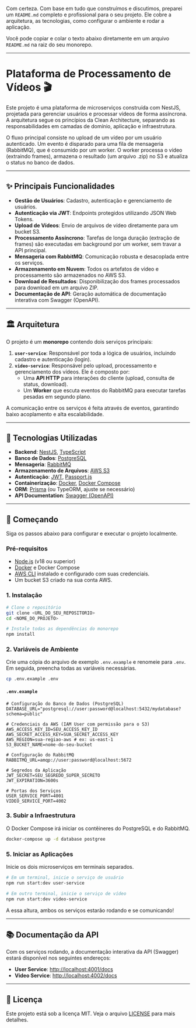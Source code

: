 Com certeza. Com base em tudo que construímos e discutimos, preparei um `README.md` completo e profissional para o seu projeto. Ele cobre a arquitetura, as tecnologias, como configurar o ambiente e rodar a aplicação.

Você pode copiar e colar o texto abaixo diretamente em um arquivo `README.md` na raiz do seu monorepo.

---

# Plataforma de Processamento de Vídeos 🎬

Este projeto é uma plataforma de microserviços construída com NestJS, projetada para gerenciar usuários e processar vídeos de forma assíncrona. A arquitetura segue os princípios da Clean Architecture, separando as responsabilidades em camadas de domínio, aplicação e infraestrutura.

O fluxo principal consiste no upload de um vídeo por um usuário autenticado. Um evento é disparado para uma fila de mensageria (RabbitMQ), que é consumido por um worker. O worker processa o vídeo (extraindo frames), armazena o resultado (um arquivo .zip) no S3 e atualiza o status no banco de dados.

---

## ✨ Principais Funcionalidades

- **Gestão de Usuários**: Cadastro, autenticação e gerenciamento de usuários.
- **Autenticação via JWT**: Endpoints protegidos utilizando JSON Web Tokens.
- **Upload de Vídeos**: Envio de arquivos de vídeo diretamente para um bucket S3.
- **Processamento Assíncrono**: Tarefas de longa duração (extração de frames) são executadas em background por um worker, sem travar a API principal.
- **Mensageria com RabbitMQ**: Comunicação robusta e desacoplada entre os serviços.
- **Armazenamento em Nuvem**: Todos os artefatos de vídeo e processamento são armazenados no AWS S3.
- **Download de Resultados**: Disponibilização dos frames processados para download em um arquivo ZIP.
- **Documentação de API**: Geração automática de documentação interativa com Swagger (OpenAPI).

---

## 🏛️ Arquitetura

O projeto é um **monorepo** contendo dois serviços principais:

1.  **`user-service`**: Responsável por toda a lógica de usuários, incluindo cadastro e autenticação (login).
2.  **`video-service`**: Responsável pelo upload, processamento e gerenciamento dos vídeos. Ele é composto por:
    - Uma **API HTTP** para interações do cliente (upload, consulta de status, download).
    - Um **Worker** que escuta eventos do RabbitMQ para executar tarefas pesadas em segundo plano.

A comunicação entre os serviços é feita através de eventos, garantindo baixo acoplamento e alta escalabilidade.

---

## 🔧 Tecnologias Utilizadas

- **Backend**: [NestJS](https://nestjs.com/), [TypeScript](https://www.typescriptlang.org/)
- **Banco de Dados**: [PostgreSQL](https://www.postgresql.org/)
- **Mensageria**: [RabbitMQ](https://www.rabbitmq.com/)
- **Armazenamento de Arquivos**: [AWS S3](https://aws.amazon.com/s3/)
- **Autenticação**: [JWT](https://jwt.io/), [Passport.js](http://www.passportjs.org/)
- **Containerização**: [Docker](https://www.docker.com/), [Docker Compose](https://docs.docker.com/compose/)
- **ORM**: [Prisma](https://www.prisma.io/) (ou TypeORM, ajuste se necessário)
- **API Documentation**: [Swagger (OpenAPI)](https://swagger.io/)

---

## 🚀 Começando

Siga os passos abaixo para configurar e executar o projeto localmente.

### Pré-requisitos

- [Node.js](https://nodejs.org/) (v18 ou superior)
- [Docker](https://www.docker.com/products/docker-desktop/) e Docker Compose
- [AWS CLI](https://aws.amazon.com/cli/) instalado e configurado com suas credenciais.
- Um bucket S3 criado na sua conta AWS.

### 1\. Instalação

```bash
# Clone o repositório
git clone <URL_DO_SEU_REPOSITORIO>
cd <NOME_DO_PROJETO>

# Instale todas as dependências do monorepo
npm install
```

### 2\. Variáveis de Ambiente

Crie uma cópia do arquivo de exemplo `.env.example` e renomeie para `.env`. Em seguida, preencha todas as variáveis necessárias.

```bash
cp .env.example .env
```

#### `.env.example`

```dotenv
# Configuração do Banco de Dados (PostgreSQL)
DATABASE_URL="postgresql://user:password@localhost:5432/mydatabase?schema=public"

# Credenciais da AWS (IAM User com permissão para o S3)
AWS_ACCESS_KEY_ID=SEU_ACCESS_KEY_ID
AWS_SECRET_ACCESS_KEY=SUA_SECRET_ACCESS_KEY
AWS_REGION=sua-regiao-aws # ex: us-east-1
S3_BUCKET_NAME=nome-do-seu-bucket

# Configuração do RabbitMQ
RABBITMQ_URL=amqp://user:password@localhost:5672

# Segredos da Aplicação
JWT_SECRET=SEU_SEGREDO_SUPER_SECRETO
JWT_EXPIRATION=3600s

# Portas dos Serviços
USER_SERVICE_PORT=4001
VIDEO_SERVICE_PORT=4002
```

### 3\. Subir a Infraestrutura

O Docker Compose irá iniciar os contêineres do PostgreSQL e do RabbitMQ.

```bash
docker-compose up -d database postgree
```

### 5\. Iniciar as Aplicações

Inicie os dois microserviços em terminais separados.

```bash
# Em um terminal, inicie o serviço de usuário
npm run start:dev user-service

# Em outro terminal, inicie o serviço de vídeo
npm run start:dev video-service
```

A essa altura, ambos os serviços estarão rodando e se comunicando\!

---

## 📚 Documentação da API

Com os serviços rodando, a documentação interativa da API (Swagger) estará disponível nos seguintes endereços:

- **User Service**: [http://localhost:4001/docs](https://www.google.com/search?q=http://localhost:4001/docs)
- **Video Service**: [http://localhost:4002/docs](https://www.google.com/search?q=http://localhost:4002/docs)

---

## 📄 Licença

Este projeto está sob a licença MIT. Veja o arquivo [LICENSE](https://www.google.com/search?q=LICENSE) para mais detalhes.
